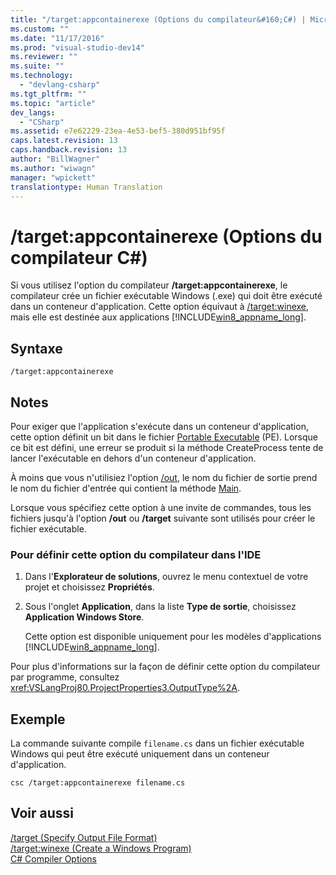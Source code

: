 ```yaml
---
title: "/target:appcontainerexe (Options du compilateur&#160;C#) | Microsoft Docs"
ms.custom: ""
ms.date: "11/17/2016"
ms.prod: "visual-studio-dev14"
ms.reviewer: ""
ms.suite: ""
ms.technology: 
  - "devlang-csharp"
ms.tgt_pltfrm: ""
ms.topic: "article"
dev_langs: 
  - "CSharp"
ms.assetid: e7e62229-23ea-4e53-bef5-380d951bf95f
caps.latest.revision: 13
caps.handback.revision: 13
author: "BillWagner"
ms.author: "wiwagn"
manager: "wpickett"
translationtype: Human Translation
---
```

# /target:appcontainerexe (Options du compilateur&#160;C#)
Si vous utilisez l'option du compilateur **\/target:appcontainerexe**, le compilateur crée un fichier exécutable Windows \(.exe\) qui doit être exécuté dans un conteneur d'application.  Cette option équivaut à [\/target:winexe](../../../csharp/language-reference/compiler-options/target-winexe-compiler-option.md), mais elle est destinée aux applications [!INCLUDE[win8_appname_long](../../../csharp/includes/win8_appname_long_md.md)].  
  
## Syntaxe  
  
```  
/target:appcontainerexe  
```  
  
## Notes  
 Pour exiger que l'application s'exécute dans un conteneur d'application, cette option définit un bit dans le fichier [Portable Executable](http://go.microsoft.com/fwlink/p/?LinkId=236960) \(PE\).  Lorsque ce bit est défini, une erreur se produit si la méthode CreateProcess tente de lancer l'exécutable en dehors d'un conteneur d'application.  
  
 À moins que vous n'utilisiez l'option [\/out](../../../csharp/language-reference/compiler-options/out-compiler-option.md), le nom du fichier de sortie prend le nom du fichier d'entrée qui contient la méthode [Main](../../../csharp/programming-guide/main-and-command-args/main-and-command-line-arguments.md).  
  
 Lorsque vous spécifiez cette option à une invite de commandes, tous les fichiers jusqu'à l'option **\/out** ou  **\/target** suivante sont utilisés pour créer le fichier exécutable.  
  
### Pour définir cette option du compilateur dans l'IDE  
  
1.  Dans l'**Explorateur de solutions**, ouvrez le menu contextuel de votre projet et choisissez **Propriétés**.  
  
2.  Sous l'onglet **Application**, dans la liste **Type de sortie**, choisissez **Application Windows Store**.  
  
     Cette option est disponible uniquement pour les modèles d'applications [!INCLUDE[win8_appname_long](../../../csharp/includes/win8_appname_long_md.md)].  
  
 Pour plus d'informations sur la façon de définir cette option du compilateur par programme, consultez <xref:VSLangProj80.ProjectProperties3.OutputType%2A>.  
  
## Exemple  
 La commande suivante compile `filename.cs` dans un fichier exécutable Windows qui peut être exécuté uniquement dans un conteneur d'application.  
  
```  
csc /target:appcontainerexe filename.cs  
```  
  
## Voir aussi  
 [\/target \(Specify Output File Format\)](../../../csharp/language-reference/compiler-options/target-compiler-option.md)   
 [\/target:winexe \(Create a Windows Program\)](../../../csharp/language-reference/compiler-options/target-winexe-compiler-option.md)   
 [C\# Compiler Options](../../../csharp/language-reference/compiler-options/index.md)